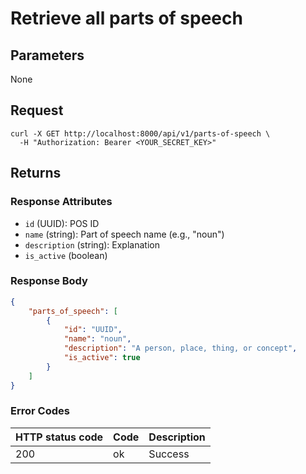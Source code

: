 # Retrieve all parts of speech

## Parameters

None

## Request

```curl
curl -X GET http://localhost:8000/api/v1/parts-of-speech \
  -H "Authorization: Bearer <YOUR_SECRET_KEY>"
```

## Returns

### Response Attributes

- `id` (UUID): POS ID
- `name` (string): Part of speech name (e.g., "noun")
- `description` (string): Explanation
- `is_active` (boolean)

### Response Body

```json
{
	"parts_of_speech": [
		{
			"id": "UUID",
			"name": "noun",
			"description": "A person, place, thing, or concept",
			"is_active": true
		}
	]
}
```

### Error Codes

| HTTP status code | Code | Description |
| ---------------- | ---- | ----------- |
| 200              | ok   | Success     |

